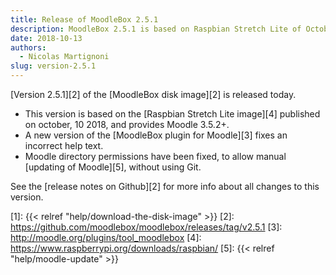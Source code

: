 ```yaml
---
title: Release of MoodleBox 2.5.1
description: MoodleBox 2.5.1 is based on Raspbian Stretch Lite of October 9, 2018. It allows you to update Moodle manually.
date: 2018-10-13
authors:
  - Nicolas Martignoni
slug: version-2.5.1
---
```


[Version 2.5.1][2] of the [MoodleBox disk image][2] is released today.

  - This version is based on the [Raspbian Stretch Lite image][4] published on october, 10 2018, and provides Moodle 3.5.2+.
  - A new version of the [MoodleBox plugin for Moodle][3] fixes an incorrect help text.
  - Moodle directory permissions have been fixed, to allow manual [updating of Moodle][5], without using Git.

See the [release notes on Github][2] for more info about all changes to this version.

 [1]: {{< relref "help/download-the-disk-image" >}}
 [2]: https://github.com/moodlebox/moodlebox/releases/tag/v2.5.1
 [3]: http://moodle.org/plugins/tool_moodlebox
 [4]: https://www.raspberrypi.org/downloads/raspbian/
 [5]: {{< relref "help/moodle-update" >}}
